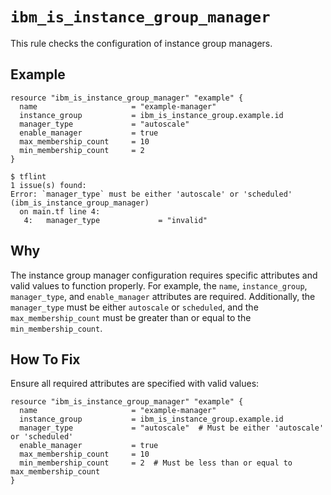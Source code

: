 # `ibm_is_instance_group_manager`

This rule checks the configuration of instance group managers.

## Example

```hcl
resource "ibm_is_instance_group_manager" "example" {
  name                     = "example-manager"
  instance_group           = ibm_is_instance_group.example.id
  manager_type             = "autoscale"
  enable_manager           = true
  max_membership_count     = 10
  min_membership_count     = 2
}
```

```console
$ tflint
1 issue(s) found:
Error: `manager_type` must be either 'autoscale' or 'scheduled' (ibm_is_instance_group_manager)
  on main.tf line 4:
   4:   manager_type             = "invalid"
```

## Why

The instance group manager configuration requires specific attributes and valid values to function properly. For example, the `name`, `instance_group`, `manager_type`, and `enable_manager` attributes are required. Additionally, the `manager_type` must be either `autoscale` or `scheduled`, and the `max_membership_count` must be greater than or equal to the `min_membership_count`.

## How To Fix

Ensure all required attributes are specified with valid values:

```hcl
resource "ibm_is_instance_group_manager" "example" {
  name                     = "example-manager"
  instance_group           = ibm_is_instance_group.example.id
  manager_type             = "autoscale"  # Must be either 'autoscale' or 'scheduled'
  enable_manager           = true
  max_membership_count     = 10
  min_membership_count     = 2  # Must be less than or equal to max_membership_count
}
```
